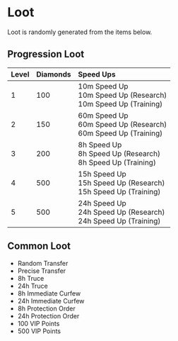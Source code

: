<!-- TITLE: Expeditions -->

# Loot
Loot is randomly generated from the items below.

## Progression Loot

Level | Diamonds | Speed Ups
:--- | :--- | :---
1 | 100 | 10m Speed Up<br>10m Speed Up (Research)<br>10m Speed Up (Training)
2 | 150 | 60m Speed Up<br>60m Speed Up (Research)<br>60m Speed Up (Training)
3 | 200 | 8h Speed Up<br>8h Speed Up (Research)<br>8h Speed Up (Training)
4 | 500 | 15h Speed Up<br>15h Speed Up (Research)<br>15h Speed Up (Training)
5 | 500 | 24h Speed Up<br>24h Speed Up (Research)<br>24h Speed Up (Training)

## Common Loot

* Random Transfer
* Precise Transfer
* 8h Truce
* 24h Truce
* 8h Immediate Curfew
* 24h Immediate Curfew
* 8h Protection Order
* 24h Protection Order
* 100 VIP Points
* 500 VIP Points

